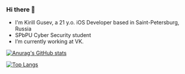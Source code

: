 ### Hi there 👋
-   I'm Kirill Gusev, a 21 y.o. iOS Developer based in Saint-Petersburg, Russia
-   SPbPU Cyber Security student 
-   I’m currently working at VK.
  
[![Anurag's GitHub stats](https://github-readme-stats.vercel.app/api?username=myaumura)](https://github.com/anuraghazra/github-readme-stats)

[![Top Langs](https://github-readme-stats.vercel.app/api/top-langs/?username=myaumura&layout=donut)](https://github.com/anuraghazra/github-readme-stats)


